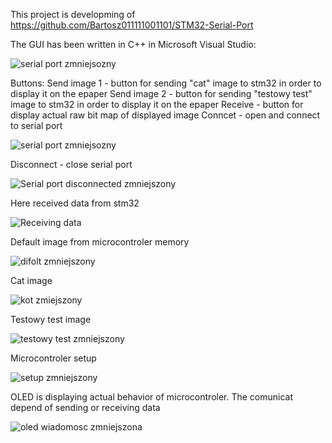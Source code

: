 This project is developming of https://github.com/Bartosz011111001101/STM32-Serial-Port

The GUI has been written in C++ in Microsoft Visual Studio:

![serial port zmniejsozny](https://github.com/user-attachments/assets/9e5a89f5-8eea-42f5-9a41-33c313e9202c)


Buttons:
Send image 1 - button for sending "cat" image to stm32 in order to display it on the epaper
Send image 2 - button for sending "testowy test" image to stm32 in order to display it on the epaper
Receive - button for display actual raw bit map of displayed image
Conncet - open and connect to serial port

![serial port zmniejsozny](https://github.com/user-attachments/assets/9e5a89f5-8eea-42f5-9a41-33c313e9202c)


Disconnect - close serial port

![Serial port disconnected zmniejszony](https://github.com/user-attachments/assets/5e15618e-2485-4ee6-8291-1dd51651e30d)


Here received data from stm32

![Receiving data](https://github.com/user-attachments/assets/85cd2436-829e-4cce-81fa-9bb613465c3f)


Default image from microcontroler memory

![difolt zmniejszony](https://github.com/user-attachments/assets/8d8213bf-3042-4d95-be23-135508cf7dce)

Cat image

![kot zmiejszony](https://github.com/user-attachments/assets/c13769f4-9aee-4e85-a4ca-f92b1fd5dd24)

Testowy test image

![testowy test zmniejszony](https://github.com/user-attachments/assets/7c9a34e1-da09-43ca-bdb4-d77b6ef1334c)


Microcontroler setup

![setup zmniejszony](https://github.com/user-attachments/assets/c163ea23-1a23-45db-86c9-746614a36d8d)

OLED is displaying actual behavior of microcontroler. The comunicat depend of sending or receiving data

![oled wiadomosc zmniejszona](https://github.com/user-attachments/assets/ddfbd481-a950-4f1e-b6cd-06e573339bc3)
